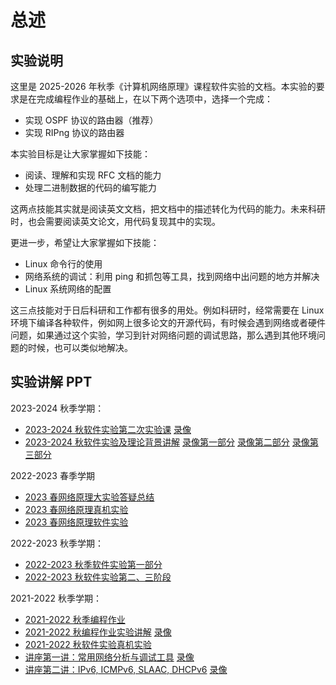 # 总述

## 实验说明

这里是 2025-2026 年秋季《计算机网络原理》课程软件实验的文档。本实验的要求是在完成编程作业的基础上，在以下两个选项中，选择一个完成：

* 实现 OSPF 协议的路由器（推荐）
* 实现 RIPng 协议的路由器
<!-- * 实现 DHCPv6 协议的路由器
* 实现 TFTP 协议的客户端和服务端 -->

本实验目标是让大家掌握如下技能：

* 阅读、理解和实现 RFC 文档的能力
* 处理二进制数据的代码的编写能力

这两点技能其实就是阅读英文文档，把文档中的描述转化为代码的能力。未来科研时，也会需要阅读英文论文，用代码复现其中的实现。

更进一步，希望让大家掌握如下技能：

* Linux 命令行的使用
* 网络系统的调试：利用 ping 和抓包等工具，找到网络中出问题的地方并解决
* Linux 系统网络的配置

这三点技能对于日后科研和工作都有很多的用处。例如科研时，经常需要在 Linux 环境下编译各种软件，例如网上很多论文的开源代码，有时候会遇到网络或者硬件问题，如果通过这个实验，学习到针对网络问题的调试思路，那么遇到其他环境问题的时候，也可以类似地解决。

## 实验讲解 PPT

2023-2024 秋季学期：

- [2023-2024 秋软件实验第二次实验课](./slides/2023-2024秋软件实验第二次实验课.pdf) [录像](https://cloud.tsinghua.edu.cn/f/8f989d41f2c94180b514/)
- [2023-2024 秋软件实验及理论背景讲解](./slides/2023-2024秋软件实验及理论背景讲解.pdf) [录像第一部分](https://cloud.tsinghua.edu.cn/f/75569d5ade6e4cc0a1b7/) [录像第二部分](https://cloud.tsinghua.edu.cn/f/1999719aa73e485fbb84/) [录像第三部分](https://cloud.tsinghua.edu.cn/f/cdeb112ec1694f70aec1/)

2022-2023 春季学期

- [2023 春网络原理大实验答疑总结](./slides/2023春网络原理大实验答疑总结.pdf)
- [2023 春网络原理真机实验](./slides/2023春网络原理真机实验v2.pdf)
- [2023 春网络原理软件实验](./slides/2023春网络原理软件实验v3.pdf)

2022-2023 秋季学期：

- [2022-2023 秋季软件实验第一部分](./slides/2022-2023秋季软件实验第一部分.pdf)
- [2022-2023 秋软件实验第二、三阶段](./slides/2022-2023秋软件实验第二、三阶段.pdf)

2021-2022 秋季学期：

- [2021-2022 秋季编程作业](./slides/2021-2022秋季编程作业.pdf)
- [2021-2022 秋编程作业实验讲解](./slides/2021-2022秋编程作业实验讲解.pdf) [录像](https://cloud.tsinghua.edu.cn/f/80ae6bc14dbe40ab9921/)
- [2021-2022 秋软件实验真机实验](./slides/2021-2022秋软件实验真机实验.pdf)
- [讲座第一讲：常用网络分析与调试工具](./slides/第一讲：常用网络分析与调试工具.pdf) [录像](https://cloud.tsinghua.edu.cn/f/87ba6a207f57409cbeee/)
- [讲座第二讲：IPv6, ICMPv6, SLAAC, DHCPv6](./slides/第二讲：IPv6,%20ICMPv6,%20SLAAC,%20DHCPv6.pdf) [录像](https://cloud.tsinghua.edu.cn/f/e91d30a1a5ca4ac1aef2/)

